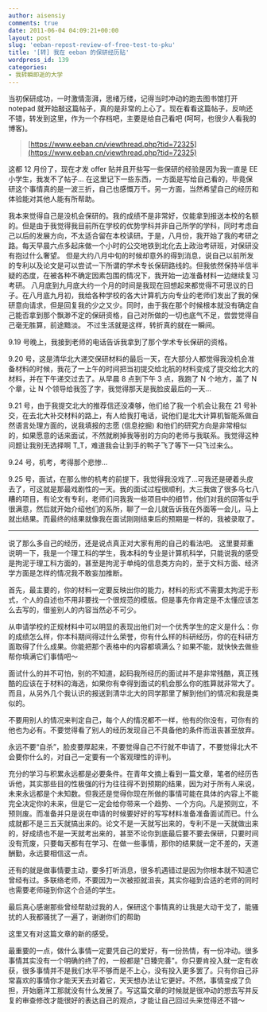 ```yaml
---
author: aisensiy
comments: true
date: 2011-06-04 04:09:21+00:00
layout: post
slug: 'eeban-repost-review-of-free-test-to-pku'
title: '[转] 我在 eeban 的保研经历贴'
wordpress_id: 139
categories:
- 我转瞬即逝的大学
---
```


当初保研成功，一时激情澎湃，思绪万缕，记得当时冲动的跑去图书馆打开 notepad 就开始敲这篇帖子，真的是非常的上心了。现在看看这篇帖子，反响还不错，转发到这里，作为一个存档吧，主要是给自己看吧 (呵呵，也很少人看我的博客)。


> [https://www.eeban.cn/viewthread.php?tid=72325](https://www.eeban.cn/viewthread.php?tid=72325)

这都 12 月份了，现在才发 offer 贴并且开些写一些保研的经验是因为我一直是 EE 小学生，我发不了帖子...
在这里记下一些东西，一方面是写给自己看的，毕竟保研这个事情真的是一波三折，自己也感慨万千。另一方面，当然希望自己的经历和体验能对其他人能有所帮助。

我本来觉得自己是没机会保研的。我的成绩不是非常好，仅能拿到报送本校的名额的。但是由于我觉得我目前所在学校的优势学科并非自己所学的学科，同时考虑自己以后的发展方向，不太适合留在本校读研。于是，八月份，我开始了我的考研之路。每天早晨六点多起床做一个小时的公交地铁到北化去上政治考研班，对保研没有抱过什么奢望。
但是大约八月中旬的时候却意外的得到消息，说自己以前所发的专利以及论文是可以尝试一下所谓的学术专长保研路线的。但我依然保持半信半疑的态度，在被各种不确定因素包围的情况下，我开始一边准备材料一边继续复习考研。
八月底到九月底大约一个月的时间是我现在回想起来都觉得不可思议的日子。在八月底九月初，我给各种学校的各大计算机方向专业的老师们发出了我的保研意向请求，但是回复我的少之又少。同时，由于我在那个时候根本就没有确定自己能否拿到那个飘渺不定的保研资格，自己对所做的一切也底气不足，尝尝觉得自己毫无胜算，前途黯淡。
不过生活就是这样，转折真的就在一瞬间。

9.19 号晚上，我接到老师的电话告诉我拿到了那个学术专长保研的资格。

9.20 号，这是清华北大递交保研材料的最后一天，在大部分人都觉得我没机会准备材料的时候，我花了一上午的时间把当初提交给北航的材料变成了提交给北大的材料，并在下午递交过去了。从早晨 8 点到下午 3 点，我跑了 N 个地方，盖了 N 个章，让 N 个领导给我签了字，我觉得那天是我脸皮最后的一天...

9.21 号，由于我提交北大的推荐信还没凑够，他们给了我一个机会让我在 21 号补交，在去北大补交材料的路上，有人给我打电话，说他们是北大计算机智能系做自然语言处理方面的，说我填报的志愿 (信息挖掘) 和他们的研究方向是非常相似的，如果愿意的话来面试，不然就刷掉我等别的方向的老师与我联系。我觉得这种问题让我别无选择啊 T_T，难道我会让到手的鸭子飞了等下一只飞过来么。

9.24 号，机考，考得那个悲惨...

9.25 号，面试，在那么惨的机考的前提下，我觉得我没戏了...可我还是硬着头皮去了，可这就是那最戏剧性的一天。我的面试过程很顺利，大三我做了很多乌七八糟的项目，有论文有专利，老师们问我我一些项目中的细节，他们对我的回答似乎很满意，然后就开始介绍他们的系所，聊了一会儿就告诉我在外面等一会儿，马上就出结果。而最终的结果就像我在面试刚刚结束后的预期是一样的，我被录取了。

---

说了那么多自己的经历，还是说点真正对大家有用的自己的看法吧。      这里要郑重说明一下，我是一个理工科的学生，我本科的专业是计算机科学，只能说我的感受是拘泥于理工科方面的，甚至是拘泥于单纯的信息类方向的，至于文科方面、经济学方面是怎样的情况我不敢妄加推断。

首先，最主要的，你的材料一定要反映出你的能力，材料的形式不需要太拘泥于形式，个人的自述也不用非要找一个很规范的模版。但是事先你肯定是不太懂应该怎么去写的，借鉴别人的内容当然必不可少。

从申请学校的正规材料中可以明显的表现出他们对一个优秀学生的定义是什么：你的成绩怎么样，你本科期间得过什么荣誉，你有什么样的科研经历，你的在科研方面取得了什么成果。你能把那个表格中的内容都填满么？如果不能，就快快去做些帮你填满它们事情吧～

面试什么的并不可怕，别的不知道，起码我所经历的面试并不是非常残酷，真正残酷的应该在于材料的海选，如果你有幸得到面试的机会那么你的胜算就非常大了。而且，从另外几个我认识的报送到清华北大的同学那里了解到他们的情况和我是类似的。

不要用别人的情况来判定自己，每个人的情况都不一样，他有的你没有，可你有的他也为必有。不要觉得看了别人的经历发现自己不具备他的条件而沮丧甚至放弃。

永远不要“自杀”，脸皮要厚起来，不要觉得自己不行就不申请了，不要觉得北大不会要你什么的，对自己一定要有一个客观理性的评判。

充分的学习与积累永远都是必要条件。在青年文摘上看到一篇文章，笔者的经历告诉他，其实那些目的性极强的行为往往得不到预期的结果，因为对于所有人来说，未来永远都是个未知数。但我还是觉得你现在所做的事情可能在具体的内容上不能完全决定你的未来，但是它一定会给你带来一个趋势、一个方向。凡是预则立，不预则废。而准备并只是说在申请的时候要好好的写写材料准备准备面试而已。什么成就都不是三五天就搞出来的。论文不是一天就写出来的，专利不是一天就做出来的，好成绩也不是一天就考出来的，甚至不论你到底最后要不要去保研，只要时间没有荒废，只要每天都有在学习、在做一些事情，那你的结果就一定不差的，天道酬勤，永远要相信这一点。

还有的就是做事情要主动，要多打听消息，很多机遇错过是因为你根本就不知道它曾经有过。多联络老师，不要因为一次被拒就沮丧，其实你碰到合适的老师的同时也需要老师碰到你这个合适的学生。

最后真心感谢那些曾经帮助过我的人，保研这个事情真的让我是大动干戈了，能骚扰的人我都骚扰了一遍了，谢谢你们的帮助

这里又有对这篇文章的新的感受。

最重要的一点，做什么事情一定要凭自己的爱好，有一份热情，有一份冲动。很多事情其实没有一个明确的终了的，一般都是"日臻完善"。你只要肯投入就一定有收获，很多事情并不是我们水平不够而是不上心，没有投入更多罢了。只有你自己非常喜欢的事情你才能天天去对着它，天天想办法让它更好。不然，事情变成了负担，开始磨洋工那就没有什么发展了。写这篇文章的时候就是很冲动的想去写并反复的审查修改才能很好的表达自己的观点，才能让自己回过头来觉得还不错～
